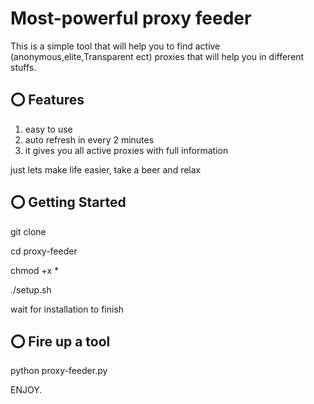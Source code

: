 # Most-powerful proxy feeder
This is a simple tool that will help you to find active (anonymous,elite,Transparent ect) proxies that will help you in different stuffs.

## ⭕️ Features

1. easy to use
2. auto refresh in every 2 minutes
3. it gives you all active proxies with full information

just lets make life easier, take a beer and relax


## ⭕️ Getting Started
git clone 

cd proxy-feeder

chmod +x *

./setup.sh

wait for installation to finish

## ⭕️ Fire up a tool

python proxy-feeder.py

ENJOY.















